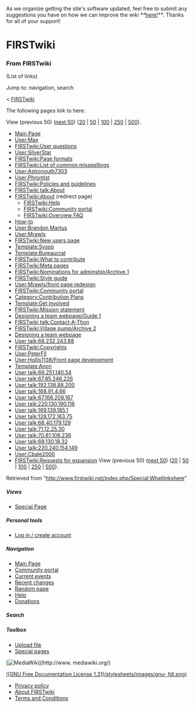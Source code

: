 As we organize getting the site's software updated, feel free to submit any
suggestions you have on how we can improve the wiki
_**_[here!](/index.php/User:Hallry/Suggestions "User:Hallry/Suggestions"
)_**_. Thanks for all of your support!

# FIRSTwiki

### From FIRSTwiki

(List of links)

Jump to: navigation, search

&lt; [FIRSTwiki](/index.php?title=FIRSTwiki&redirect=no "FIRSTwiki" )  

The following pages link to here:

View (previous 50) ([next
50](/index.php?title=Special:Whatlinkshere/FIRSTwiki&limit=50&from=7303
"Special:Whatlinkshere/FIRSTwiki" ))
([20](/index.php?title=Special:Whatlinkshere/FIRSTwiki&limit=20&from=0
"Special:Whatlinkshere/FIRSTwiki" ) |
[50](/index.php?title=Special:Whatlinkshere/FIRSTwiki&limit=50&from=0
"Special:Whatlinkshere/FIRSTwiki" ) |
[100](/index.php?title=Special:Whatlinkshere/FIRSTwiki&limit=100&from=0
"Special:Whatlinkshere/FIRSTwiki" ) |
[250](/index.php?title=Special:Whatlinkshere/FIRSTwiki&limit=250&from=0
"Special:Whatlinkshere/FIRSTwiki" ) |
[500](/index.php?title=Special:Whatlinkshere/FIRSTwiki&limit=500&from=0
"Special:Whatlinkshere/FIRSTwiki" )).

  * [Main Page](/index.php/Main_Page "Main Page" )
  * [User:Max](/index.php/User:Max "User:Max" )
  * [FIRSTwiki:User questions](/index.php/FIRSTwiki:User_questions "FIRSTwiki:User questions" )
  * [User:SilverStar](/index.php/User:SilverStar "User:SilverStar" )
  * [FIRSTwiki:Page formats](/index.php/FIRSTwiki:Page_formats "FIRSTwiki:Page formats" )
  * [FIRSTwiki:List of common misspellings](/index.php/FIRSTwiki:List_of_common_misspellings "FIRSTwiki:List of common misspellings" )
  * [User:Astronouth7303](/index.php/User:Astronouth7303 "User:Astronouth7303" )
  * [User:Phrontist](/index.php/User:Phrontist "User:Phrontist" )
  * [FIRSTwiki:Policies and guidelines](/index.php/FIRSTwiki:Policies_and_guidelines "FIRSTwiki:Policies and guidelines" )
  * [FIRSTwiki talk:About](/index.php/FIRSTwiki_talk:About "FIRSTwiki talk:About" )
  * [FIRSTwiki:About](/index.php?title=FIRSTwiki:About&redirect=no "FIRSTwiki:About" ) (redirect page) 
    * [FIRSTwiki:Help](/index.php/FIRSTwiki:Help "FIRSTwiki:Help" )
    * [FIRSTwiki:Community portal](/index.php/FIRSTwiki:Community_portal "FIRSTwiki:Community portal" )
    * [FIRSTwiki:Overview FAQ](/index.php/FIRSTwiki:Overview_FAQ "FIRSTwiki:Overview FAQ" )
  * [How-to](/index.php/How-to "How-to" )
  * [User:Brandon Martus](/index.php/User:Brandon_Martus "User:Brandon Martus" )
  * [User:Mrawls](/index.php/User:Mrawls "User:Mrawls" )
  * [FIRSTwiki:New users page](/index.php/FIRSTwiki:New_users_page "FIRSTwiki:New users page" )
  * [Template:Sysop](/index.php/Template:Sysop "Template:Sysop" )
  * [Template:Bureaucrat](/index.php/Template:Bureaucrat "Template:Bureaucrat" )
  * [FIRSTwiki:What to contribute](/index.php/FIRSTwiki:What_to_contribute "FIRSTwiki:What to contribute" )
  * [FIRSTwiki:Meta pages](/index.php/FIRSTwiki:Meta_pages "FIRSTwiki:Meta pages" )
  * [FIRSTwiki:Nominations for adminship/Archive 1](/index.php/FIRSTwiki:Nominations_for_adminship/Archive_1 "FIRSTwiki:Nominations for adminship/Archive 1" )
  * [FIRSTwiki:Style guide](/index.php/FIRSTwiki:Style_guide "FIRSTwiki:Style guide" )
  * [User:Mrawls/front page redesign](/index.php/User:Mrawls/front_page_redesign "User:Mrawls/front page redesign" )
  * [FIRSTwiki:Community portal](/index.php/FIRSTwiki:Community_portal "FIRSTwiki:Community portal" )
  * [Category:Contribution Plans](/index.php/Category:Contribution_Plans "Category:Contribution Plans" )
  * [Template:Get involved](/index.php/Template:Get_involved "Template:Get involved" )
  * [FIRSTwiki:Mission statement](/index.php/FIRSTwiki:Mission_statement "FIRSTwiki:Mission statement" )
  * [Designing a team webpage/Guide 1](/index.php/Designing_a_team_webpage/Guide_1 "Designing a team webpage/Guide 1" )
  * [FIRSTwiki talk:Contact-A-Thon](/index.php/FIRSTwiki_talk:Contact-A-Thon "FIRSTwiki talk:Contact-A-Thon" )
  * [FIRSTwiki:Village pump/Archive 2](/index.php/FIRSTwiki:Village_pump/Archive_2 "FIRSTwiki:Village pump/Archive 2" )
  * [Designing a team webpage](/index.php/Designing_a_team_webpage "Designing a team webpage" )
  * [User talk:68.232.243.88](/index.php/User_talk:68.232.243.88 "User talk:68.232.243.88" )
  * [FIRSTwiki:Copyrights](/index.php/FIRSTwiki:Copyrights "FIRSTwiki:Copyrights" )
  * [User:PeterFll](/index.php/User:PeterFll "User:PeterFll" )
  * [User:Hollis1138/Front page development](/index.php/User:Hollis1138/Front_page_development "User:Hollis1138/Front page development" )
  * [Template:Anon](/index.php/Template:Anon "Template:Anon" )
  * [User talk:69.251.140.54](/index.php/User_talk:69.251.140.54 "User talk:69.251.140.54" )
  * [User talk:67.85.246.226](/index.php/User_talk:67.85.246.226 "User talk:67.85.246.226" )
  * [User talk:192.138.88.200](/index.php/User_talk:192.138.88.200 "User talk:192.138.88.200" )
  * [User talk:168.91.4.66](/index.php/User_talk:168.91.4.66 "User talk:168.91.4.66" )
  * [User talk:67.168.208.167](/index.php/User_talk:67.168.208.167 "User talk:67.168.208.167" )
  * [User talk:220.130.190.116](/index.php/User_talk:220.130.190.116 "User talk:220.130.190.116" )
  * [User talk:169.139.185.1](/index.php/User_talk:169.139.185.1 "User talk:169.139.185.1" )
  * [User talk:128.172.163.75](/index.php/User_talk:128.172.163.75 "User talk:128.172.163.75" )
  * [User talk:68.40.179.129](/index.php/User_talk:68.40.179.129 "User talk:68.40.179.129" )
  * [User talk:71.12.25.30](/index.php/User_talk:71.12.25.30 "User talk:71.12.25.30" )
  * [User talk:70.81.108.236](/index.php/User_talk:70.81.108.236 "User talk:70.81.108.236" )
  * [User talk:69.130.18.32](/index.php/User_talk:69.130.18.32 "User talk:69.130.18.32" )
  * [User talk:220.240.154.149](/index.php/User_talk:220.240.154.149 "User talk:220.240.154.149" )
  * [User:Cbale2000](/index.php/User:Cbale2000 "User:Cbale2000" )
  * [FIRSTwiki:Requests for expansion](/index.php/FIRSTwiki:Requests_for_expansion "FIRSTwiki:Requests for expansion" )
View (previous 50) ([next
50](/index.php?title=Special:Whatlinkshere/FIRSTwiki&limit=50&from=7303
"Special:Whatlinkshere/FIRSTwiki" ))
([20](/index.php?title=Special:Whatlinkshere/FIRSTwiki&limit=20&from=0
"Special:Whatlinkshere/FIRSTwiki" ) |
[50](/index.php?title=Special:Whatlinkshere/FIRSTwiki&limit=50&from=0
"Special:Whatlinkshere/FIRSTwiki" ) |
[100](/index.php?title=Special:Whatlinkshere/FIRSTwiki&limit=100&from=0
"Special:Whatlinkshere/FIRSTwiki" ) |
[250](/index.php?title=Special:Whatlinkshere/FIRSTwiki&limit=250&from=0
"Special:Whatlinkshere/FIRSTwiki" ) |
[500](/index.php?title=Special:Whatlinkshere/FIRSTwiki&limit=500&from=0
"Special:Whatlinkshere/FIRSTwiki" )).

Retrieved from "<http://www.firstwiki.net/index.php/Special:Whatlinkshere>"

##### Views

  * [Special Page](/index.php/Special:Whatlinkshere/FIRSTwiki)

##### Personal tools

  * [Log in / create account](/index.php?title=Special:Userlogin&returnto=Special:Whatlinkshere)

[](/index.php/Main_Page "Main Page" )

##### Navigation

  * [Main Page](/index.php/Main_Page)
  * [Community portal](/index.php/FIRSTwiki:Community_portal)
  * [Current events](/index.php/Current_events)
  * [Recent changes](/index.php/Special:Recentchanges)
  * [Random page](/index.php/Special:Random)
  * [Help](/index.php/FIRSTwiki:Help)
  * [Donations](/index.php/FIRSTwiki:Site_support)

##### Search



##### Toolbox

  * [Upload file](/index.php/Special:Upload)
  * [Special pages](/index.php/Special:Specialpages)

[![MediaWiki](/skins/common/images/poweredby_mediawiki_88x31.png)](http://www.
mediawiki.org/)

[![GNU Free Documentation License 1.2](/stylesheets/images/gnu-
fdl.png)](http://www.gnu.org/copyleft/fdl.html)

  * [Privacy policy](/index.php/FIRSTwiki:Privacy_policy "FIRSTwiki:Privacy policy" )
  * [About FIRSTwiki](/index.php/FIRSTwiki:About "FIRSTwiki:About" )
  * [Terms and Conditions](/index.php/FIRSTwiki:Terms_and_conditions "FIRSTwiki:Terms and conditions" )

